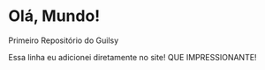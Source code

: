 # Olá, Mundo!
 Primeiro Repositório do Guilsy

Essa linha eu adicionei diretamente no site! QUE IMPRESSIONANTE!
